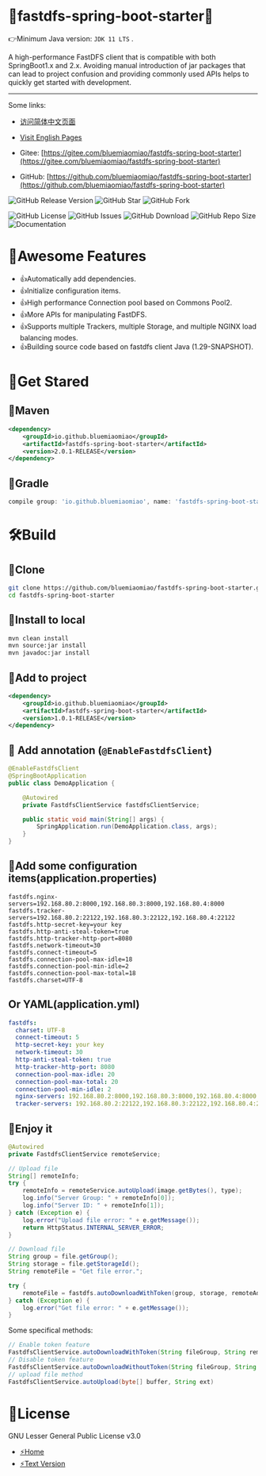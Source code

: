 # 💯fastdfs-spring-boot-starter💯

👉Minimum Java version: ``JDK 11 LTS`` .

A high-performance FastDFS client that is compatible with both SpringBoot1.x and 2.x. Avoiding manual introduction of jar packages that can lead to project confusion and providing commonly used APIs helps to quickly get started with development.

-----

Some links:

- [访问简体中文页面](README_zh_CN.md)
- [Visit English Pages](README.md)

- Gitee: [https://gitee.com/bluemiaomiao/fastdfs-spring-boot-starter](https://gitee.com/bluemiaomiao/fastdfs-spring-boot-starter)
- GitHub: [https://github.com/bluemiaomiao/fastdfs-spring-boot-starter](https://github.com/bluemiaomiao/fastdfs-spring-boot-starter)

![GitHub Release Version](https://img.shields.io/github/v/release/bluemiaomiao/fastdfs-spring-boot-starter?display_name=tag)
![GitHub Star](https://img.shields.io/github/stars/bluemiaomiao/fastdfs-spring-boot-starter?label=star)
![GitHub Fork](https://img.shields.io/github/forks/bluemiaomiao/fastdfs-spring-boot-starter?label=fork)

![GitHub License](https://img.shields.io/github/license/bluemiaomiao/fastdfs-spring-boot-starter)
![GitHub Issues](https://img.shields.io/github/issues/bluemiaomiao/fastdfs-spring-boot-starter)
![GitHub Download](https://img.shields.io/github/downloads/bluemiaomiao/fastdfs-spring-boot-starter/total)
![GitHub Repo Size](https://img.shields.io/github/repo-size/bluemiaomiao/fastdfs-spring-boot-starter)
![Documentation](https://img.shields.io/badge/documentation-yes-brightgreen)

# 🥳Awesome Features

- 👍Automatically add dependencies.
- 👍Initialize configuration items.
- 👍High performance Connection pool based on Commons Pool2.
- 👍More APIs for manipulating FastDFS.
- 👍Supports multiple Trackers, multiple Storage, and multiple NGINX load balancing modes.
- 👍Building source code based on fastdfs client Java (1.29-SNAPSHOT).

# 👊Get Stared

## 🍧Maven

```xml
<dependency>
    <groupId>io.github.bluemiaomiao</groupId>
    <artifactId>fastdfs-spring-boot-starter</artifactId>
    <version>2.0.1-RELEASE</version>
</dependency>
```

## 🍧Gradle

```groovy
compile group: 'io.github.bluemiaomiao', name: 'fastdfs-spring-boot-starter', version: '2.0.0-RELEASE'
```

# 🛠️Build

## 🍭Clone

```bash
git clone https://github.com/bluemiaomiao/fastdfs-spring-boot-starter.git
cd fastdfs-spring-boot-starter
```

## 🍭Install to local

```bash
mvn clean install
mvn source:jar install
mvn javadoc:jar install
```

## 🍭Add to project

```xml
<dependency>
    <groupId>io.github.bluemiaomiao</groupId>
    <artifactId>fastdfs-spring-boot-starter</artifactId>
    <version>1.0.1-RELEASE</version>
</dependency>
```

## 🍭 Add annotation (``@EnableFastdfsClient``)

```java
@EnableFastdfsClient
@SpringBootApplication
public class DemoApplication {

    @Autowired
    private FastdfsClientService fastdfsClientService;

    public static void main(String[] args) {
        SpringApplication.run(DemoApplication.class, args);
    }
}
```
## 🍭Add some configuration items(application.properties)

```properties
fastdfs.nginx-servers=192.168.80.2:8000,192.168.80.3:8000,192.168.80.4:8000
fastdfs.tracker-servers=192.168.80.2:22122,192.168.80.3:22122,192.168.80.4:22122
fastdfs.http-secret-key=your key
fastdfs.http-anti-steal-token=true
fastdfs.http-tracker-http-port=8080
fastdfs.network-timeout=30
fastdfs.connect-timeout=5
fastdfs.connection-pool-max-idle=18
fastdfs.connection-pool-min-idle=2
fastdfs.connection-pool-max-total=18
fastdfs.charset=UTF-8
```

## Or YAML(application.yml)

```yaml
fastdfs:
  charset: UTF-8
  connect-timeout: 5
  http-secret-key: your key
  network-timeout: 30
  http-anti-steal-token: true
  http-tracker-http-port: 8080
  connection-pool-max-idle: 20
  connection-pool-max-total: 20
  connection-pool-min-idle: 2
  nginx-servers: 192.168.80.2:8000,192.168.80.3:8000,192.168.80.4:8000
  tracker-servers: 192.168.80.2:22122,192.168.80.3:22122,192.168.80.4:22122
```

## 🍭Enjoy it

```java
@Autowired
private FastdfsClientService remoteService;

// Upload file
String[] remoteInfo;
try {
    remoteInfo = remoteService.autoUpload(image.getBytes(), type);
    log.info("Server Group: " + remoteInfo[0]);
    log.info("Server ID: " + remoteInfo[1]);
} catch (Exception e) {
    log.error("Upload file error: " + e.getMessage());
    return HttpStatus.INTERNAL_SERVER_ERROR;
}

// Download file
String group = file.getGroup();
String storage = file.getStorageId();
String remoteFile = "Get file error.";

try {
    remoteFile = fastdfs.autoDownloadWithToken(group, storage, remoteAddress);
} catch (Exception e) {
    log.error("Get file error: " + e.getMessage());
}
```

Some specifical methods:

```java
// Enable token feature
FastdfsClientService.autoDownloadWithToken(String fileGroup, String remoteFileName, String clientIpAddress)
// Disable token feature
FastdfsClientService.autoDownloadWithoutToken(String fileGroup, String remoteFileName, String clientIpAddress)
// upload file method
FastdfsClientService.autoUpload(byte[] buffer, String ext)
```

# 🌈License

GNU Lesser General Public License v3.0

- [⚡Home](https://www.gnu.org/licenses/lgpl-3.0.html)
- [⚡Text Version](https://www.gnu.org/licenses/lgpl-3.0.txt)
